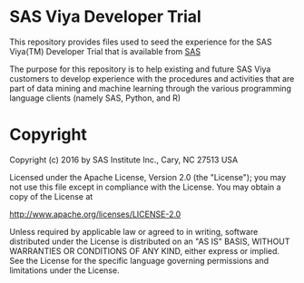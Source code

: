 SAS Viya Developer Trial
========================

This repository provides files used to seed the experience for the SAS Viya(TM) Developer Trial that is available from [SAS](https://www.sas.com/en_us/trials/software/viya-developer/form.html)

The purpose for this repository is to help existing and future SAS Viya customers to develop experience with the procedures and activities that are part of data mining and machine learning through the various programming language clients (namely SAS, Python, and R)


# Copyright
Copyright (c) 2016 by SAS Institute Inc., Cary, NC 27513 USA

Licensed under the Apache License, Version 2.0 (the "License"); you may not use this file except in compliance with the License. You may obtain a copy of the License at

http://www.apache.org/licenses/LICENSE-2.0

Unless required by applicable law or agreed to in writing, software distributed under the License is distributed on an "AS IS" BASIS, WITHOUT WARRANTIES OR CONDITIONS OF ANY KIND, either express or implied. See the License for the specific language governing permissions and limitations under the License.

